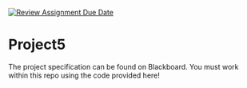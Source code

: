 [![Review Assignment Due Date](https://classroom.github.com/assets/deadline-readme-button-8d59dc4de5201274e310e4c54b9627a8934c3b88527886e3b421487c677d23eb.svg)](https://classroom.github.com/a/GbgeEqFT)
# Project5
The project specification can be found on Blackboard.
You must work within this repo using the code provided here!

